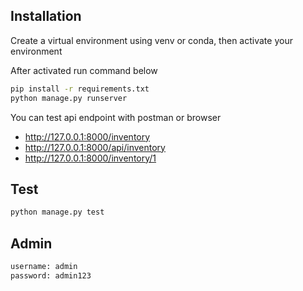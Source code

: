 ## Installation

Create a virtual environment using venv or conda, then activate your environment

After activated run command below

```sh
pip install -r requirements.txt
python manage.py runserver
```

You can test api endpoint with postman or browser
- http://127.0.0.1:8000/inventory
- http://127.0.0.1:8000/api/inventory
- http://127.0.0.1:8000/inventory/1

## Test

```sh
python manage.py test
```

## Admin

```sh
username: admin
password: admin123
```

